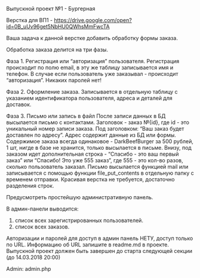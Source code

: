Выпускной проект №1 - Бургерная

Верстка для ВП1 -
https://drive.google.com/open?id=0B_uUv96get5NbHU0QWhsMmFwcTA

Ваша задача к данной верстке добавить обработку формы заказа.

Обработка заказа делится на три фазы.

Фаза 1​. Регистрация или “авторизация” пользователя.
Регистрация происходит по полю email, в эту же таблицу записывается имя и
телефон. В случае если пользователь уже заказывал - происходит “авторизация”.
Никаких паролей нет!

Фаза 2​. Оформление заказа.
Записывается в отдельную таблицу с указанием идентификатора
пользователя, адреса и деталей для доставок.

Фаза 3​. Письмо или запись в файл
После записи данных в БД высылается письмо с контактами. Заголовок - заказ
№{id}, где id - это уникальный номер записи заказа. Под заголовком: “Ваш заказ будет
доставлен по адресу”. Адрес содержит данные из БД или формы. Содержимое заказа
всегда одинаковое - DarkBeefBurger за 500 рублей, 1 шт, нигде в базе не хранится,
только высылается в письме. Внизу, под заказом идет дополнительная строка -
“Спасибо - это ваш первый заказ” или “Спасибо! Это уже 555 заказ”, где 555 - это
кол-во разов, сколько пользователь заказал. Письмо высылается функцией mail или
записывается с помощью функции file_put_contents в отдельную папку с временем
отправки. Красивая верстка не требуется, достаточно разделения строк.

Предусмотреть простейшую административную панель.

В админ-панели выводится:

1. список всех зарегистрированных пользователей.
2. список всех заказов.

Авторизации и паролей для доступ в админ панель НЕТУ, доступ только по
URL. Информацию об URL запишите в readme.md в проекте.
Выпускной проект должен быть завершен до старта следующей секции (до
14.03.2018 20:00)




Admin: admin.php
